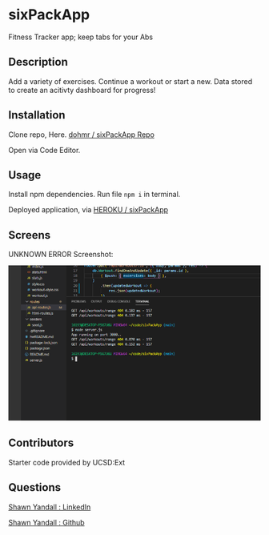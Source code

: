 # sixPackApp
Fitness Tracker app; keep tabs for your Abs


## Description

Add a variety of exercises. Continue a workout or start a new. Data stored to create an acitivty dashboard for progress!

## Installation

Clone repo, Here. [dohmr / sixPackApp Repo](https://github.com/dohmr/sixPackApp)

Open via Code Editor. 

## Usage

Install npm dependencies. Run file ```npm i``` in terminal.

Deployed application, via [HEROKU / sixPackApp](https://desolate-gorge-94650.herokuapp.com/)

## Screens

UNKNOWN ERROR Screenshot:

![ISSUE](/public/assets/issue.png)

## Contributors

Starter code provided by UCSD:Ext



## Questions

[Shawn Yandall : LinkedIn](https://www.linkedin.com/in/shawn.yandall/)

[Shawn Yandall : Github](https://github.com/dohmr/)
